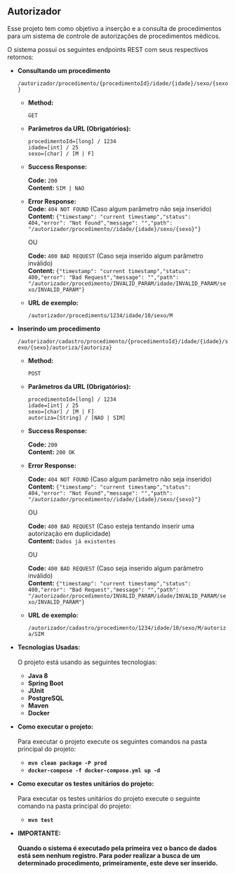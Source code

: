 **Autorizador**
----
  Esse projeto tem como objetivo a inserção e a consulta de procedimentos para um sistema de controle de autorizações de procedimentos médicos.
  <br /> 
  
  O sistema possui os seguintes endpoints REST com seus respectivos retornos:
* **Consultando um procedimento**

    `/autorizador/procedimento/{procedimentoId}/idade/{idade}/sexo/{sexo}`

    * **Method:**
  
        `GET`
  
    *  **Parâmetros da URL (Obrigatórios):**
 
       `procedimentoId=[long] / 1234` <br/>
       `idade=[int] / 25`<br/>
       `sexo=[char] / [M | F]`

    * **Success Response:**
      
      **Code:** `200` <br />
      **Content:** `SIM | NAO`
 
    * **Error Response:**<br />
        **Code:** `404 NOT FOUND` (Caso algum parâmetro não seja inserido) <br/>
        **Content:** `{"timestamp": "current timestamp","status": 404,"error": "Not Found","message": "","path": "/autorizador/procedimento//idade/{idade}/sexo/{sexo}"}`

      OU
    
        **Code:** `400 BAD REQUEST` (Caso seja inserido algum parâmetro inválido)<br />
        **Content:** `{"timestamp": "current timestamp","status": 400,"error": "Bad Request","message": "","path": "/autorizador/procedimento/INVALID_PARAM/idade/INVALID_PARAM/sexo/INVALID_PARAM"}`

    * **URL de exemplo:**
    
      `/autorizador/procedimento/1234/idade/10/sexo/M`

* **Inserindo um procedimento**

  `/autorizador/cadastro/procedimento/{procedimentoId}/idade/{idade}/sexo/{sexo}/autoriza/{autoriza}`

    * **Method:**
      
      `POST`
      
    *  **Parâmetros da URL (Obrigatórios):**
     
       `procedimentoId=[long] / 1234` <br/>
       `idade=[int] / 25`<br/>
       `sexo=[char] / [M | F]`<br/>
       `autoriza=[String] / [NAO | SIM]`
    
    * **Success Response:**
      
      **Code:** `200` <br />
      **Content:** `200 OK`
     
    * **Error Response:**
    
        **Code:** `404 NOT FOUND` (Caso algum parâmetro não seja inserido)<br />
        **Content:** `{"timestamp": "current timestamp","status": 404,"error": "Not Found","message": "","path": "/autorizador/procedimento//idade/{idade}/sexo/{sexo}"}`
    
      OU
    
        **Code:** `400 BAD REQUEST` (Caso esteja tentando inserir uma autorização em duplicidade)<br />
        **Content:** `Dados já existentes`
        
      OU
      
        **Code:** `400 BAD REQUEST` (Caso seja inserido algum parâmetro inválido)<br />
        **Content:** `{"timestamp": "current timestamp","status": 400,"error": "Bad Request","message": "","path": "/autorizador/procedimento/INVALID_PARAM/idade/INVALID_PARAM/sexo/INVALID_PARAM"}`
    
    * **URL de exemplo:**
    
      `/autorizador/cadastro/procedimento/1234/idade/10/sexo/M/autoriza/SIM`

* **Tecnologias Usadas:** <br /><br />
  O projeto está usando as seguintes tecnologias: <br />
  * **Java 8**
  * **Spring Boot**
  * **JUnit**
  * **PostgreSQL**
  * **Maven**
  * **Docker**

* **Como executar o projeto:** <br /><br />
  Para executar o projeto execute os seguintes comandos na pasta principal do projeto:
    <br />
    * **`mvn clean package -P prod`**<br />
    * **`docker-compose -f docker-compose.yml up -d`**

* **Como executar os testes unitários do projeto:** <br /><br />
  Para executar os testes unitários do projeto execute o seguinte comando na pasta principal do projeto:
    <br />
    * **`mvn test`**

* **IMPORTANTE:** <br /><br />
  **Quando o sistema é executado pela primeira vez o banco de dados está sem nenhum registro.
  Para poder realizar a busca de um determinado procedimento, primeiramente, este deve ser inserido.**